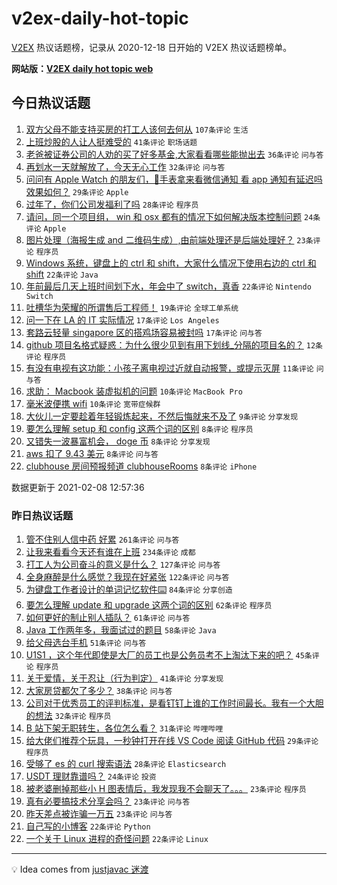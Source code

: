 # v2ex-daily-hot-topic

[V2EX](https://www.v2ex.com/) 热议话题榜，记录从 2020-12-18 日开始的 V2EX 热议话题榜单。

**网站版：[V2EX daily hot topic web](https://realleonardo.github.io/v2ex-daily-hot-topic-web/)**

## 今日热议话题

<!-- TODAY BEGIN -->

1. [双方父母不能支持买房的打工人该何去何从](https://www.v2ex.com/t/752259) `107条评论` `生活`
1. [上班炒股的人让人挺难受的](https://www.v2ex.com/t/752241) `41条评论` `职场话题`
1. [老爸被证券公司的人劝的买了好多基金,大家看看哪些能抛出去](https://www.v2ex.com/t/752265) `36条评论` `问与答`
1. [再划水一天就解放了，今天无心工作](https://www.v2ex.com/t/752252) `32条评论` `问与答`
1. [问问有 Apple Watch 的朋友们，🍎️手表拿来看微信通知 看 app 通知有延迟吗 效果如何？](https://www.v2ex.com/t/752268) `29条评论` `Apple`
1. [过年了，你们公司发福利了吗](https://www.v2ex.com/t/752287) `28条评论` `程序员`
1. [请问，同一个项目组， win 和 osx 都有的情况下如何解决版本控制问题](https://www.v2ex.com/t/752250) `24条评论` `Apple`
1. [图片处理（海报生成 and 二维码生成）,由前端处理还是后端处理好？](https://www.v2ex.com/t/752267) `23条评论` `程序员`
1. [Windows 系统，键盘上的 ctrl 和 shift，大家什么情况下使用右边的 ctrl 和 shift](https://www.v2ex.com/t/752294) `22条评论` `Java`
1. [年前最后几天上班时间划下水，年会中了 switch，真香](https://www.v2ex.com/t/752243) `22条评论` `Nintendo Switch`
1. [吐槽华为荣耀的所谓售后工程师！](https://www.v2ex.com/t/752278) `19条评论` `全球工单系统`
1. [问一下在 LA 的 IT 实际情况](https://www.v2ex.com/t/752255) `17条评论` `Los Angeles`
1. [套路云轻量 singapore 区的搭鸡场容易被封吗](https://www.v2ex.com/t/752249) `17条评论` `问与答`
1. [github 项目名格式疑惑：为什么很少见到有用下划线_分隔的项目名的？](https://www.v2ex.com/t/752257) `12条评论` `程序员`
1. [有没有电视有这功能：小孩子离电视过近就自动报警，或提示灭屏](https://www.v2ex.com/t/752295) `11条评论` `问与答`
1. [求助： Macbook 装虚拟机的问题](https://www.v2ex.com/t/752260) `10条评论` `MacBook Pro`
1. [毫米波便携 wifi](https://www.v2ex.com/t/752245) `10条评论` `宽带症候群`
1. [大伙儿一定要趁着年轻锻炼起来，不然后悔就来不及了](https://www.v2ex.com/t/752270) `9条评论` `分享发现`
1. [要怎么理解 setup 和 config 这两个词的区别](https://www.v2ex.com/t/752301) `8条评论` `程序员`
1. [又错失一波暴富机会， doge 币](https://www.v2ex.com/t/752262) `8条评论` `分享发现`
1. [aws 扣了 9.43 美元](https://www.v2ex.com/t/752256) `8条评论` `问与答`
1. [clubhouse 房间预报频道 clubhouseRooms](https://www.v2ex.com/t/752248) `8条评论` `iPhone`

数据更新于 2021-02-08 12:57:36

<!-- TODAY END -->

### 昨日热议话题

<!-- YESTERDAY BEGIN -->

1. [管不住别人信中药 好累](https://www.v2ex.com/t/751935) `261条评论` `问与答`
1. [让我来看看今天还有谁在上班](https://www.v2ex.com/t/751953) `234条评论` `成都`
1. [打工人为公司奋斗的意义是什么？](https://www.v2ex.com/t/751957) `127条评论` `问与答`
1. [全身麻醉是什么感觉？我现在好紧张](https://www.v2ex.com/t/752040) `122条评论` `问与答`
1. [为键盘工作者设计的单词记忆软件⌨️](https://www.v2ex.com/t/752050) `84条评论` `分享创造`
1. [要怎么理解 update 和 upgrade 这两个词的区别](https://www.v2ex.com/t/751983) `62条评论` `程序员`
1. [如何更好的制止别人插队？](https://www.v2ex.com/t/751992) `61条评论` `问与答`
1. [Java 工作两年多，我面试过的题目](https://www.v2ex.com/t/752020) `58条评论` `Java`
1. [给父母选台手机](https://www.v2ex.com/t/751938) `51条评论` `问与答`
1. [U1S1 ，这个年代即使是大厂的员工也是公务员考不上淘汰下来的吧？](https://www.v2ex.com/t/752224) `45条评论` `程序员`
1. [关于爱情，关于忍让（行为判定）](https://www.v2ex.com/t/752027) `41条评论` `分享发现`
1. [大家房贷都欠了多少？](https://www.v2ex.com/t/752045) `38条评论` `问与答`
1. [公司对于优秀员工的评判标准，是看钉钉上谁的工作时间最长。我有一个大胆的想法](https://www.v2ex.com/t/752085) `32条评论` `程序员`
1. [B 站下架无职转生，各位怎么看？](https://www.v2ex.com/t/752226) `31条评论` `哔哩哔哩`
1. [给大佬们推荐个玩具，一秒钟打开在线 VS Code 阅读 GitHub 代码](https://www.v2ex.com/t/752197) `29条评论` `程序员`
1. [受够了 es 的 curl 搜索语法](https://www.v2ex.com/t/752095) `28条评论` `Elasticsearch`
1. [USDT 理财靠谱吗？](https://www.v2ex.com/t/752012) `24条评论` `投资`
1. [被老婆删掉那些小 H 图表情后，我发现我不会聊天了。。。](https://www.v2ex.com/t/752114) `23条评论` `程序员`
1. [真有必要搞技术分享会吗？](https://www.v2ex.com/t/752048) `23条评论` `问与答`
1. [昨天差点被诈骗一万五](https://www.v2ex.com/t/752025) `23条评论` `问与答`
1. [自己写的小博客](https://www.v2ex.com/t/752167) `22条评论` `Python`
1. [一个关于 Linux 进程的奇怪问题](https://www.v2ex.com/t/752138) `22条评论` `Linux`

<!-- YESTERDAY END -->

---

💡 Idea comes from [justjavac 迷渡](https://github.com/justjavac/)
